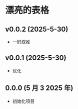 # 漂亮的表格

## v0.0.2 (2025-5-30)

- 一码双推

## v0.0.1 (2025-5-30)

- 优化

## 0.0.0 (5 月 3 2025 年)

- 初始化项目
